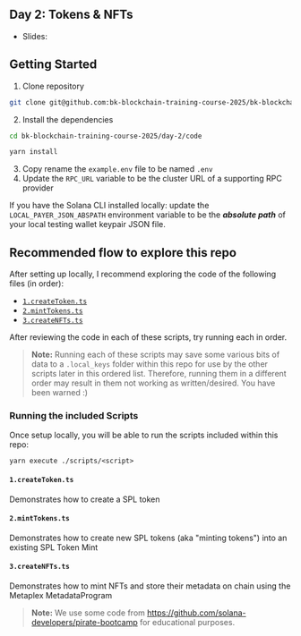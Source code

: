 ## Day 2: Tokens & NFTs

- Slides: 

## Getting Started

1. Clone repository

```bash
git clone git@github.com:bk-blockchain-training-course-2025/bk-blockchain-training-course-2025.git
```

2. Install the dependencies

```bash
cd bk-blockchain-training-course-2025/day-2/code

yarn install
```

3. Copy rename the `example.env` file to be named `.env`
4. Update the `RPC_URL` variable to be the cluster URL of a supporting RPC provider

If you have the Solana CLI installed locally: update the `LOCAL_PAYER_JSON_ABSPATH` environment
variable to be the **_absolute path_** of your local testing wallet keypair JSON file.

## Recommended flow to explore this repo

After setting up locally, I recommend exploring the code of the following files (in order):

- [`1.createToken.ts`](./scripts/`1.createToken.ts)
- [`2.mintTokens.ts`](./scripts/2.mintTokens.ts)
- [`3.createNFTs.ts`](./scripts/3.createNFTs.ts)

After reviewing the code in each of these scripts, try running each in order.

> **Note:** Running each of these scripts may save some various bits of data to a `.local_keys`
> folder within this repo for use by the other scripts later in this ordered list. Therefore,
> running them in a different order may result in them not working as written/desired. You have been
> warned :)

### Running the included Scripts

Once setup locally, you will be able to run the scripts included within this repo:

```
yarn execute ./scripts/<script>
```

#### `1.createToken.ts`

Demonstrates how to create a SPL token

#### `2.mintTokens.ts`

Demonstrates how to create new SPL tokens (aka "minting tokens") into an existing SPL Token Mint

#### `3.createNFTs.ts`

Demonstrates how to mint NFTs and store their metadata on chain using the Metaplex MetadataProgram

> **Note:** We use some code from https://github.com/solana-developers/pirate-bootcamp for
> educational purposes.
